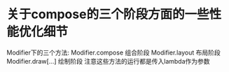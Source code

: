 # 关于compose的三个阶段方面的一些性能优化细节
Modifier下的三个方法: Modifier.compose 组合阶段 Modifier.layout 布局阶段 Modifier.draw[...] 绘制阶段 注意这些方法的运行都是传入lambda作为参数
